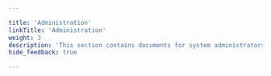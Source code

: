 ```yaml
---

title: 'Administration'
linkTitle: 'Administration'
weight: 3
description: 'This section contains documents for system administrators'
hide_feedback: true

---
```

